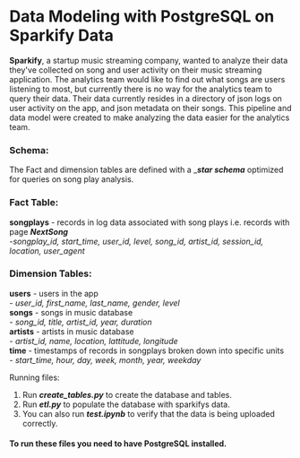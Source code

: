 # Data Modeling with PostgreSQL on Sparkify Data


__Sparkify__, a startup music streaming company, wanted to analyze their data they've collected on song and user activity on their music streaming application. The analytics team would like to find out what songs are users listening to most, but currently there is no way for the analytics team to query their data. Their data currently resides in a directory of json logs on user activity on the app, and json metadata on their songs. This pipeline and data model were created to make analyzing the data easier for the analytics team.

### Schema:       
The Fact and dimension tables are defined with a ____star schema___ optimized for queries on song play analysis.

### Fact Table:      
__songplays__ - records in log data associated with song plays i.e. records with page ___NextSong___       
    -_songplay_id, start_time, user_id, level, song_id, artist_id, session_id, location, user_agent_       

### Dimension Tables:     
__users__ - users in the app    
    - _user_id, first_name, last_name, gender, level_    
__songs__ - songs in music database     
    - _song_id, title, artist_id, year, duration_     
__artists__ - artists in music database     
    - _artist_id, name, location, lattitude, longitude_       
__time__ - timestamps of records in songplays broken down into specific units     
    - _start_time, hour, day, week, month, year, weekday_   


Running files:
1. Run ___create_tables.py___ to create the database and tables.
2. Run ___etl.py___ to populate the database with sparkifys data.
3. You can also run ___test.ipynb___ to verify that the data is being uploaded correctly.

#### To run these files you need to have PostgreSQL installed.
